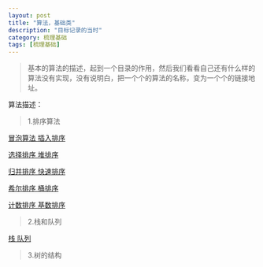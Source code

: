 ```yaml
---
layout: post
title: "算法，基础类"
description: "目标记录的当时"
category: 梳理基础
tags: [梳理基础]
---
```

> 基本的算法的描述，起到一个目录的作用，然后我们看看自己还有什么样的算法没有实现，没有说明白，把一个个的算法的名称，变为一个个的链接地址。     

算法描述：

> 1.排序算法       
>

<p>  <a href="/2016/09/16"> 冒泡算法 </a>      <a href="/2016/09/17"> 插入排序</a> </p>

<p><a href="/2016/09/18"> 选择排序 </a>      <a href="/2016/09/19"> 堆排序 </a></p>

<p><a href="/2016/09/20"> 归并排序 </a>     <a href="/2016/09/21"> 快速排序 </a></p>

<p><a href="/2016/09/22"> 希尔排序 </a>     <a href="/2016/09/23"> 桶排序 </a> </p>

<p><a href="/2016/09/24"> 计数排序 </a>     <a href="/2016/09/24"> 基数排序 </a> </p>     



> 2.栈和队列

  <p> <a href="/2016/09/25"> 栈     </a>   <a href="/2016/09/26"> 队列 </a> </p>

> 3.树的结构
